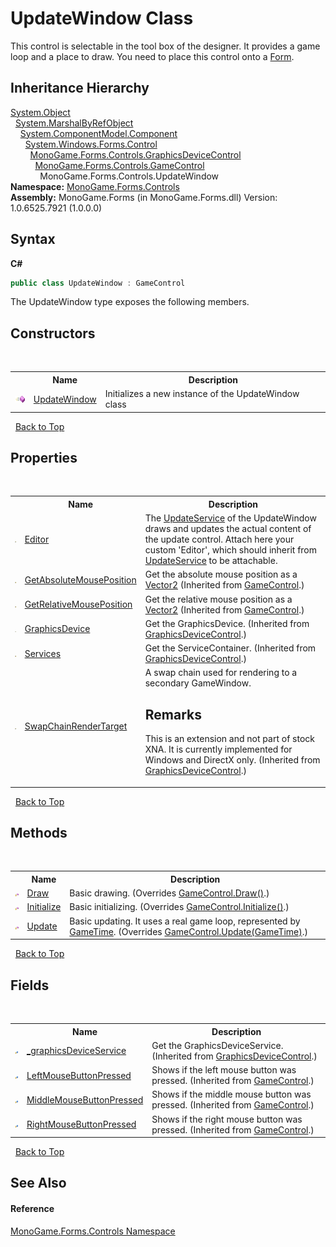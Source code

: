 # UpdateWindow Class
 

This control is selectable in the tool box of the designer. It provides a game loop and a place to draw. You need to place this control onto a <a href="http://msdn2.microsoft.com/en-us/library/w4bcxb43" target="_blank">Form</a>.


## Inheritance Hierarchy
<a href="http://msdn2.microsoft.com/en-us/library/e5kfa45b" target="_blank">System.Object</a><br />&nbsp;&nbsp;<a href="http://msdn2.microsoft.com/en-us/library/w4302s1f" target="_blank">System.MarshalByRefObject</a><br />&nbsp;&nbsp;&nbsp;&nbsp;<a href="http://msdn2.microsoft.com/en-us/library/9wbadbce" target="_blank">System.ComponentModel.Component</a><br />&nbsp;&nbsp;&nbsp;&nbsp;&nbsp;&nbsp;<a href="http://msdn2.microsoft.com/en-us/library/36cd312w" target="_blank">System.Windows.Forms.Control</a><br />&nbsp;&nbsp;&nbsp;&nbsp;&nbsp;&nbsp;&nbsp;&nbsp;<a href="770e635d-4558-8f1d-4b1f-0020f03cd5ee">MonoGame.Forms.Controls.GraphicsDeviceControl</a><br />&nbsp;&nbsp;&nbsp;&nbsp;&nbsp;&nbsp;&nbsp;&nbsp;&nbsp;&nbsp;<a href="0d225da8-c39d-60b3-d50a-4a77c5536056">MonoGame.Forms.Controls.GameControl</a><br />&nbsp;&nbsp;&nbsp;&nbsp;&nbsp;&nbsp;&nbsp;&nbsp;&nbsp;&nbsp;&nbsp;&nbsp;MonoGame.Forms.Controls.UpdateWindow<br />
**Namespace:**&nbsp;<a href="8f23f06b-3612-edfa-0d1a-0a586d1c5911">MonoGame.Forms.Controls</a><br />**Assembly:**&nbsp;MonoGame.Forms (in MonoGame.Forms.dll) Version: 1.0.6525.7921 (1.0.0.0)

## Syntax

**C#**<br />
``` C#
public class UpdateWindow : GameControl
```

The UpdateWindow type exposes the following members.


## Constructors
&nbsp;<table><tr><th></th><th>Name</th><th>Description</th></tr><tr><td>![Public method](media/pubmethod.gif "Public method")</td><td><a href="0179eee5-417c-0238-0441-47ce3368313a">UpdateWindow</a></td><td>
Initializes a new instance of the UpdateWindow class</td></tr></table>&nbsp;
<a href="#updatewindow-class">Back to Top</a>

## Properties
&nbsp;<table><tr><th></th><th>Name</th><th>Description</th></tr><tr><td>![Public property](media/pubproperty.gif "Public property")</td><td><a href="d34fe263-77cc-4f0c-83b4-0c6a9e4f9092">Editor</a></td><td>
The <a href="b3320f0f-601f-9074-20d6-72d4bd7626d6">UpdateService</a> of the UpdateWindow draws and updates the actual content of the update control. Attach here your custom 'Editor', which should inherit from <a href="b3320f0f-601f-9074-20d6-72d4bd7626d6">UpdateService</a> to be attachable.</td></tr><tr><td>![Protected property](media/protproperty.gif "Protected property")</td><td><a href="1dff16b7-9797-677a-29f6-2ed0c350277a">GetAbsoluteMousePosition</a></td><td>
Get the absolute mouse position as a <a href="http://msdn2.microsoft.com/en-us/library/bb199660" target="_blank">Vector2</a>
 (Inherited from <a href="0d225da8-c39d-60b3-d50a-4a77c5536056">GameControl</a>.)</td></tr><tr><td>![Protected property](media/protproperty.gif "Protected property")</td><td><a href="04eac0d5-635d-36dc-57c7-2db803745ac7">GetRelativeMousePosition</a></td><td>
Get the relative mouse position as a <a href="http://msdn2.microsoft.com/en-us/library/bb199660" target="_blank">Vector2</a>
 (Inherited from <a href="0d225da8-c39d-60b3-d50a-4a77c5536056">GameControl</a>.)</td></tr><tr><td>![Public property](media/pubproperty.gif "Public property")</td><td><a href="626be498-0e97-5a36-0417-889298b3797b">GraphicsDevice</a></td><td>
Get the GraphicsDevice.
 (Inherited from <a href="770e635d-4558-8f1d-4b1f-0020f03cd5ee">GraphicsDeviceControl</a>.)</td></tr><tr><td>![Protected property](media/protproperty.gif "Protected property")</td><td><a href="82c81906-5328-762d-bcc1-bc53f9ad8953">Services</a></td><td>
Get the ServiceContainer.
 (Inherited from <a href="770e635d-4558-8f1d-4b1f-0020f03cd5ee">GraphicsDeviceControl</a>.)</td></tr><tr><td>![Public property](media/pubproperty.gif "Public property")</td><td><a href="3af18f31-0355-18ac-19bc-bd54f5296cb4">SwapChainRenderTarget</a></td><td>
A swap chain used for rendering to a secondary GameWindow. 

## Remarks
This is an extension and not part of stock XNA. It is currently implemented for Windows and DirectX only.
 (Inherited from <a href="770e635d-4558-8f1d-4b1f-0020f03cd5ee">GraphicsDeviceControl</a>.)</td></tr></table>&nbsp;
<a href="#updatewindow-class">Back to Top</a>

## Methods
&nbsp;<table><tr><th></th><th>Name</th><th>Description</th></tr><tr><td>![Protected method](media/protmethod.gif "Protected method")</td><td><a href="fe8d5c97-0412-d08e-eaea-7b21902d132c">Draw</a></td><td>
Basic drawing.
 (Overrides <a href="2a8d26ce-f3b9-9674-d10f-6b96057c27c3">GameControl.Draw()</a>.)</td></tr><tr><td>![Protected method](media/protmethod.gif "Protected method")</td><td><a href="e0a59426-8297-8b3f-001b-004031ff8a28">Initialize</a></td><td>
Basic initializing.
 (Overrides <a href="ad517d9c-0b7c-5abc-8d80-db0998992c09">GameControl.Initialize()</a>.)</td></tr><tr><td>![Protected method](media/protmethod.gif "Protected method")</td><td><a href="c66c8b1d-b79f-be74-d7df-6716e21905ca">Update</a></td><td>
Basic updating. It uses a real game loop, represented by <a href="http://msdn2.microsoft.com/en-us/library/bb197031" target="_blank">GameTime</a>.
 (Overrides <a href="c8664d3e-437f-5846-579d-1f16f6ca8423">GameControl.Update(GameTime)</a>.)</td></tr></table>&nbsp;
<a href="#updatewindow-class">Back to Top</a>

## Fields
&nbsp;<table><tr><th></th><th>Name</th><th>Description</th></tr><tr><td>![Protected field](media/protfield.gif "Protected field")</td><td><a href="8cfb70d7-bcb7-f982-68f6-485d1bb446d4">_graphicsDeviceService</a></td><td>
Get the GraphicsDeviceService.
 (Inherited from <a href="770e635d-4558-8f1d-4b1f-0020f03cd5ee">GraphicsDeviceControl</a>.)</td></tr><tr><td>![Protected field](media/protfield.gif "Protected field")</td><td><a href="c0fd21fe-65a4-3a8d-db0a-8447256e452e">LeftMouseButtonPressed</a></td><td>
Shows if the left mouse button was pressed.
 (Inherited from <a href="0d225da8-c39d-60b3-d50a-4a77c5536056">GameControl</a>.)</td></tr><tr><td>![Protected field](media/protfield.gif "Protected field")</td><td><a href="d7e7bf7e-fe9a-bd6f-d0f8-6912b433175e">MiddleMouseButtonPressed</a></td><td>
Shows if the middle mouse button was pressed.
 (Inherited from <a href="0d225da8-c39d-60b3-d50a-4a77c5536056">GameControl</a>.)</td></tr><tr><td>![Protected field](media/protfield.gif "Protected field")</td><td><a href="305c27fb-8ae9-2a1f-7e92-90bed2182826">RightMouseButtonPressed</a></td><td>
Shows if the right mouse button was pressed.
 (Inherited from <a href="0d225da8-c39d-60b3-d50a-4a77c5536056">GameControl</a>.)</td></tr></table>&nbsp;
<a href="#updatewindow-class">Back to Top</a>

## See Also


#### Reference
<a href="8f23f06b-3612-edfa-0d1a-0a586d1c5911">MonoGame.Forms.Controls Namespace</a><br />